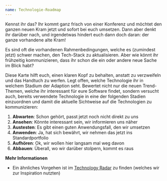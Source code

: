 ```yaml
---
name: Technologie-Roadmap
---
```

Kennst ihr das? Ihr kommt ganz frisch von einer Konferenz und möchtet den ganzen neuen Kram jetzt und sofort bei euch umsetzen. Dann aber denkt ihr darüber nach, und irgendetwas hindert euch dann doch daran: der ganze vorhandene alte Kram!

Es sind oft die vorhandenen Rahmenbedingungen, welche es (zumindest jetzt) schwer machen, den Tech-Stack zu aktualisieren. Aber wie könnt ihr frühzeitig kommunizieren, dass ihr schon die ein oder andere neue Sache im Blick habt?

Diese Karte hilft euch, einen klaren Kopf zu behalten, anstatt zu verzweifeln und das Handtuch zu werfen. Legt offen, welche Technologie ihr in welchem Stadium der Adaption seht. Bewertet nicht nur die neuen Trend-Themen, welche ihr interessant für eure Software findet, sondern versucht auch, bereits verwendete Technologie in eine der folgenden Stadien einzuordnen und damit die aktuelle Sichtweise auf die Technologien zu kommunizieren:

1. **Abwarten**: Schon gehört, passt jetzt noch nicht direkt zu uns
2. **Ansehen**: Könnte interessant sein, wir informieren uns näher
3. **Austesten**: Es gibt einen guten Anwendungsfall, den wir umsetzen
4. **Anwenden**: Ja, hat sich bewährt, wir nehmen das jetzt ins Standardportfolio
5. **Aufhören**: Ok, wir wollen hier langsam mal weg davon
6. **Abbauen**: Überall, wo wir darüber stolpern, kommt es raus

**Mehr Informationen**

* Ein ähnliches Vorgehen ist im [Technology Radar](https://www.thoughtworks.com/de/radar) zu finden (welches wir zur Inspiration nutzten)